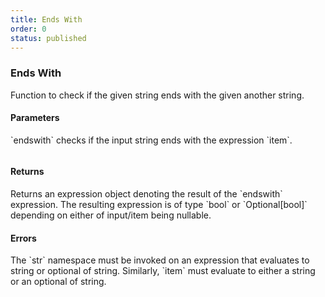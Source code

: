 ```yaml
---
title: Ends With
order: 0
status: published
---
```


### Ends With

Function to check if the given string ends with the given another string.

#### Parameters
<Expandable title="item" type="str">
`endswith` checks if the input string ends with the expression `item`.
</Expandable>

<pre snippet="api-reference/expressions/str#endswith"
    status="success" message="Checking string suffix match with endswith">
</pre>


#### Returns
<Expandable type="Expr">
Returns an expression object denoting the result of the `endswith` expression.
The resulting expression is of type `bool` or `Optional[bool]` depending on
either of input/item being nullable.
</Expandable>


#### Errors
<Expandable title="Use of invalid types">
The `str` namespace must be invoked on an expression that evaluates to string
or optional of string. Similarly, `item` must evaluate to either a string or an
optional of string.
</Expandable>
